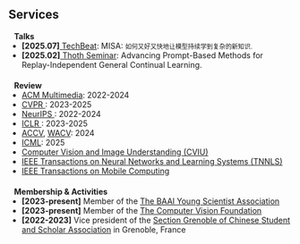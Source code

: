 ## Services
<!-- 
<h4 style="margin:0 10px 0;">Conference Reviewers</h4>

<ul style="margin:0 0 5px;">
  <li><a href="http://cvpr2023.thecvf.com/"><autocolor>IEEE/CVF Conference on Computer Vision and Pattern Recognition (CVPR) 2021-2023</autocolor></a></li>
  <li><a href="http://iccv2021.thecvf.com/"><autocolor>IEEE/CVF International Conference on Computer Vision (ICCV) 2021</autocolor></a></li>
  <li><a href="https://eccv2022.ecva.net/"><autocolor>European Conference on Computer Vision (ECCV) 2022</autocolor></a></li>
</ul> -->

<h4 style="margin:0 10px 0;">Talks</h4>

<ul style="margin:0 0 20px;">
<li><strong>[2025.07]</strong><a href="https://www.techbeat.net/talk-info?id=980" target="_blank"> TechBeat</a>: MISA: <span style="font-size:0.8em;">如何又好又快地让模型持续学到复杂的新知识.</span> </li>
<li><strong>[2025.02]</strong><a href="https://team.inria.fr/thoth/seminars/" target="_blank"> Thoth Seminar</a>: Advancing Prompt-Based Methods for Replay-Independent General Continual Learning. </li>
</ul>

<h4 style="margin:0 10px 0;">Review</h4>

<ul style="margin:0 0 20px;">
  <li><a href="https://www.acmmm2023.org/" target="_blank"> ACM Multimedia</a>: 2022-2024</li>
  <li><a href="https://cvpr.thecvf.com/" target="_blank"> CVPR </a>: 2023-2025 </li>
  <li><a href="https://neurips.cc/" target="_blank"> NeurIPS </a>: 2022-2024 </li>
  <li><a href="https://iclr.cc/" target="_blank"> ICLR </a>: 2023-2025 </li>
  <li><a href="https://neurips.cc/" target="_blank"> ACCV</a>, <a href="https://wacv2025.thecvf.com/" target="_blank"> WACV</a>: 2024</li>
  <li><a href="https://icml.cc/" target="_blank"> ICML</a>: 2025</li>
  <li><a href="https://www.sciencedirect.com/journal/computer-vision-and-image-understanding" target="_blank"> Computer Vision and Image Understanding (CVIU) </a></li>
  <li><a href="https://cis.ieee.org/publications/t-neural-networks-and-learning-systems" target="_blank"> IEEE Transactions on Neural Networks and Learning Systems (TNNLS) </a></li>
  <li><a href="https://ieeexplore.ieee.org/xpl/RecentIssue.jsp?punumber=7755" target="_blank"> IEEE Transactions on Mobile Computing </a></li> 
</ul>

<h4 style="margin:0 10px 0;">Membership & Activities</h4>

<ul style="margin:0 0 20px;">
  <li><strong>[2023-present]</strong> Member of the <a href="https://www.thecvf.com/" target="_blank"> The BAAI Young Scientist Association </a></li>
  <li><strong>[2023-present]</strong> Member of the <a href="https://baai.ac.cn/" target="_blank"> The Computer Vision Foundation </a></li>
  <li><strong>[2022-2023]</strong> Vice president of the <a href="http://jiaoyuchu.online.fr/Subpages/UCECF.html" target="_blank"> Section Grenoble of Chinese Student and Scholar Association</a> in Grenoble, France</li>
</ul>
